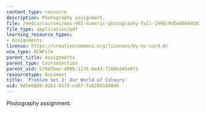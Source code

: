 ```yaml
---
content_type: resource
description: Photography assignment.
file: /media/courses/mas-961-numeric-photography-fall-1998/9d5e666042b18175ca6ffa62681868d6_ps3.pdf
file_type: application/pdf
learning_resource_types:
- Assignments
license: https://creativecommons.org/licenses/by-nc-sa/4.0/
ocw_type: OCWFile
parent_title: Assignments
parent_type: CourseSection
parent_uid: b70d7bac-400b-1276-be43-7106b345a0f5
resourcetype: Document
title: 'Problem Set 3: Our World of Colours'
uid: 9d5e6660-42b1-8175-ca6f-fa62681868d6
---
```

Photography assignment.